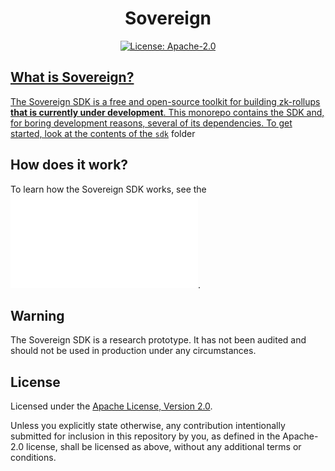 <div align="center">
  <h1> Sovereign </h1>
</div>

<div align="center">
  <a href="https://github.com/Sovereign-Labs/sovereign/blob/research/LICENSE">
    <img alt="License: Apache-2.0" src="https://img.shields.io/github/license/cosmos/cosmos-sdk.svg" />
</div>

## What is Sovereign?

The Sovereign SDK is a free and open-source toolkit for building zk-rollups **that is currently under development**. 
This monorepo contains the SDK and, for boring development reasons, several of its dependencies. To get started, 
look at the contents of the [`sdk`](sdk) folder

## How does it work?

To learn how the Sovereign SDK works, see the ![Sovereign SDK Overview](sdk/specs/overview.md).

## Warning

The Sovereign SDK is a research prototype. It has not been audited and should not be used in production under any
circumstances.

## License

Licensed under the [Apache License, Version
2.0](./LICENSE).

Unless you explicitly state otherwise, any contribution intentionally submitted
for inclusion in this repository by you, as defined in the Apache-2.0 license, shall be
licensed as above, without any additional terms or conditions.


